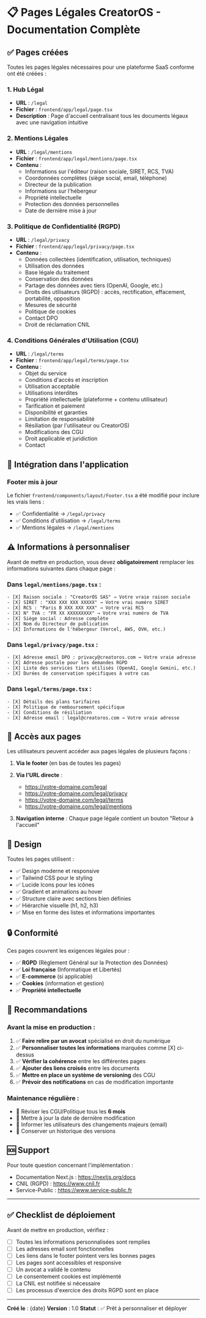 # 📋 Pages Légales CreatorOS - Documentation Complète

## ✅ Pages créées

Toutes les pages légales nécessaires pour une plateforme SaaS conforme ont été créées :

### 1. **Hub Légal** 
- **URL** : `/legal`
- **Fichier** : `frontend/app/legal/page.tsx`
- **Description** : Page d'accueil centralisant tous les documents légaux avec une navigation intuitive

### 2. **Mentions Légales** 
- **URL** : `/legal/mentions`
- **Fichier** : `frontend/app/legal/mentions/page.tsx`
- **Contenu** :
  - Informations sur l'éditeur (raison sociale, SIRET, RCS, TVA)
  - Coordonnées complètes (siège social, email, téléphone)
  - Directeur de la publication
  - Informations sur l'hébergeur
  - Propriété intellectuelle
  - Protection des données personnelles
  - Date de dernière mise à jour

### 3. **Politique de Confidentialité (RGPD)** 
- **URL** : `/legal/privacy`
- **Fichier** : `frontend/app/legal/privacy/page.tsx`
- **Contenu** :
  - Données collectées (identification, utilisation, techniques)
  - Utilisation des données
  - Base légale du traitement
  - Conservation des données
  - Partage des données avec tiers (OpenAI, Google, etc.)
  - Droits des utilisateurs (RGPD) : accès, rectification, effacement, portabilité, opposition
  - Mesures de sécurité
  - Politique de cookies
  - Contact DPO
  - Droit de réclamation CNIL

### 4. **Conditions Générales d'Utilisation (CGU)** 
- **URL** : `/legal/terms`
- **Fichier** : `frontend/app/legal/terms/page.tsx`
- **Contenu** :
  - Objet du service
  - Conditions d'accès et inscription
  - Utilisation acceptable
  - Utilisations interdites
  - Propriété intellectuelle (plateforme + contenu utilisateur)
  - Tarification et paiement
  - Disponibilité et garanties
  - Limitation de responsabilité
  - Résiliation (par l'utilisateur ou CreatorOS)
  - Modifications des CGU
  - Droit applicable et juridiction
  - Contact

## 🔗 Intégration dans l'application

### Footer mis à jour
Le fichier `frontend/components/layout/Footer.tsx` a été modifié pour inclure les vrais liens :
- ✅ Confidentialité → `/legal/privacy`
- ✅ Conditions d'utilisation → `/legal/terms`
- ✅ Mentions légales → `/legal/mentions`

## ⚠️ Informations à personnaliser

Avant de mettre en production, vous devez **obligatoirement** remplacer les informations suivantes dans chaque page :

### Dans `legal/mentions/page.tsx` :
```tsx
- [X] Raison sociale : "CreatorOS SAS" → Votre vraie raison sociale
- [X] SIRET : "XXX XXX XXX XXXXX" → Votre vrai numéro SIRET
- [X] RCS : "Paris B XXX XXX XXX" → Votre vrai RCS
- [X] N° TVA : "FR XX XXXXXXXXX" → Votre vrai numéro de TVA
- [X] Siège social : Adresse complète
- [X] Nom du Directeur de publication
- [X] Informations de l'hébergeur (Vercel, AWS, OVH, etc.)
```

### Dans `legal/privacy/page.tsx` :
```tsx
- [X] Adresse email DPO : privacy@creatoros.com → Votre vraie adresse
- [X] Adresse postale pour les demandes RGPD
- [X] Liste des services tiers utilisés (OpenAI, Google Gemini, etc.)
- [X] Durées de conservation spécifiques à votre cas
```

### Dans `legal/terms/page.tsx` :
```tsx
- [X] Détails des plans tarifaires
- [X] Politique de remboursement spécifique
- [X] Conditions de résiliation
- [X] Adresse email : legal@creatoros.com → Votre vraie adresse
```

## 📱 Accès aux pages

Les utilisateurs peuvent accéder aux pages légales de plusieurs façons :

1. **Via le footer** (en bas de toutes les pages)
2. **Via l'URL directe** :
   - https://votre-domaine.com/legal
   - https://votre-domaine.com/legal/privacy
   - https://votre-domaine.com/legal/terms
   - https://votre-domaine.com/legal/mentions

3. **Navigation interne** : Chaque page légale contient un bouton "Retour à l'accueil"

## 🎨 Design

Toutes les pages utilisent :
- ✅ Design moderne et responsive
- ✅ Tailwind CSS pour le styling
- ✅ Lucide Icons pour les icônes
- ✅ Gradient et animations au hover
- ✅ Structure claire avec sections bien définies
- ✅ Hiérarchie visuelle (h1, h2, h3)
- ✅ Mise en forme des listes et informations importantes

## 🔒 Conformité

Ces pages couvrent les exigences légales pour :
- ✅ **RGPD** (Règlement Général sur la Protection des Données)
- ✅ **Loi française** (Informatique et Libertés)
- ✅ **E-commerce** (si applicable)
- ✅ **Cookies** (information et gestion)
- ✅ **Propriété intellectuelle**

## 📝 Recommandations

### Avant la mise en production :
1. ✅ **Faire relire par un avocat** spécialisé en droit du numérique
2. ✅ **Personnaliser toutes les informations** marquées comme [X] ci-dessus
3. ✅ **Vérifier la cohérence** entre les différentes pages
4. ✅ **Ajouter des liens croisés** entre les documents
5. ✅ **Mettre en place un système de versioning** des CGU
6. ✅ **Prévoir des notifications** en cas de modification importante

### Maintenance régulière :
- 📅 Réviser les CGU/Politique tous les **6 mois**
- 📅 Mettre à jour la date de dernière modification
- 📅 Informer les utilisateurs des changements majeurs (email)
- 📅 Conserver un historique des versions

## 🆘 Support

Pour toute question concernant l'implémentation :
- Documentation Next.js : https://nextjs.org/docs
- CNIL (RGPD) : https://www.cnil.fr
- Service-Public : https://www.service-public.fr

---

## ✅ Checklist de déploiement

Avant de mettre en production, vérifiez :

- [ ] Toutes les informations personnalisées sont remplies
- [ ] Les adresses email sont fonctionnelles
- [ ] Les liens dans le footer pointent vers les bonnes pages
- [ ] Les pages sont accessibles et responsive
- [ ] Un avocat a validé le contenu
- [ ] Le consentement cookies est implémenté
- [ ] La CNIL est notifiée si nécessaire
- [ ] Les processus d'exercice des droits RGPD sont en place

---

**Créé le** : {date}
**Version** : 1.0
**Statut** : ✅ Prêt à personnaliser et déployer
